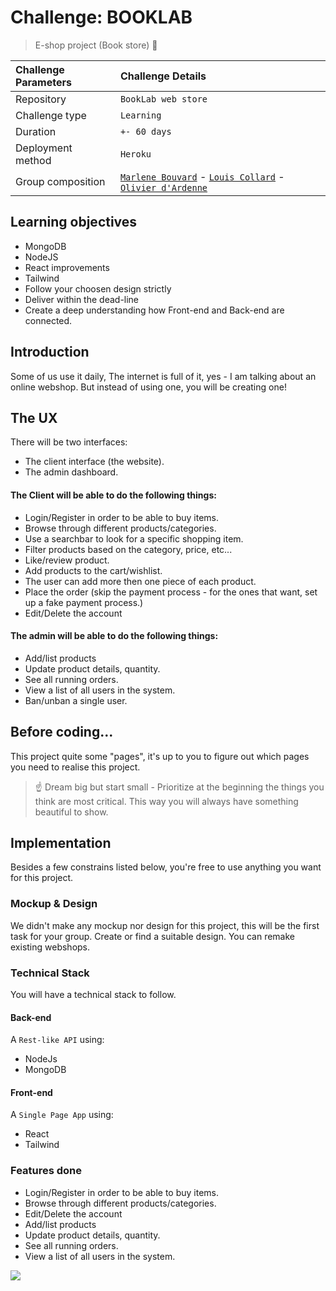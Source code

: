 # Challenge: BOOKLAB

> E-shop project (Book store) 🛒

| Challenge Parameters | Challenge Details                                                                                                                                             |
| :------------------- | :------------------------------------------------------------------------------------------------------------------------------------------------------------ |
| Repository           | `BookLab web store`                                                                                                                                           |
| Challenge type       | `Learning`                                                                                                                                                    |
| Duration             | `+- 60 days`                                                                                                                                                  |
| Deployment method    | `Heroku`                                                                                                                                                      |
| Group composition    | [`Marlene Bouvard`](https://github.com/llyllyra) - [`Louis Collard`](https://github.com/louiscollard) - [`Olivier d'Ardenne`](https://github.com/MrOlivierdA) |

## Learning objectives

- MongoDB
- NodeJS
- React improvements
- Tailwind
- Follow your choosen design strictly
- Deliver within the dead-line
- Create a deep understanding how Front-end and Back-end are connected.

## Introduction

Some of us use it daily, The internet is full of it, yes - I am talking about an online webshop. But instead of using one, you will be creating one!

## The UX

There will be two interfaces:

- The client interface (the website).
- The admin dashboard.

#### The Client will be able to do the following things:

- Login/Register in order to be able to buy items.
- Browse through different products/categories.
- Use a searchbar to look for a specific shopping item.
- Filter products based on the category, price, etc...
- Like/review product.
- Add products to the cart/wishlist.
- The user can add more then one piece of each product.
- Place the order (skip the payment process - for the ones that want, set up a fake payment process.)
- Edit/Delete the account

#### The admin will be able to do the following things:

- Add/list products
- Update product details, quantity.
- See all running orders.
- View a list of all users in the system.
- Ban/unban a single user.

## Before coding...

This project quite some "pages", it's up to you to figure out which pages you need to realise this project.

> ☝️ Dream big but start small - Prioritize at the beginning the things you think are most critical. This way you will always have something beautiful to show.

## Implementation

Besides a few constrains listed below, you're free to use anything you want for this project.

### Mockup & Design

We didn't make any mockup nor design for this project, this will be the first task for your group. Create or find a suitable design. You can remake existing webshops.

### Technical Stack

You will have a technical stack to follow.

#### Back-end

A `Rest-like API` using:

- NodeJs
- MongoDB

#### Front-end

A `Single Page App` using:

- React
- Tailwind

### Features done
- Login/Register in order to be able to buy items.
- Browse through different products/categories.
- Edit/Delete the account
- Add/list products
- Update product details, quantity.
- See all running orders.
- View a list of all users in the system.

![](./amazon-gif.gif)

